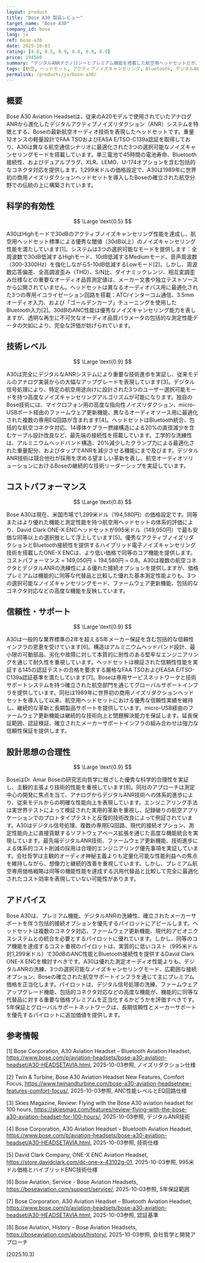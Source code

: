 ```yaml
---
layout: product
title: "Bose A30 製品レビュー"
target_name: "Bose A30"
company_id: bose
lang: ja
ref: bose-a30
date: 2025-10-03
rating: [4.0, 0.5, 0.9, 0.8, 0.9, 0.9]
price: 194580
summary: "デジタルANRテクノロジーとプレミアム機能を搭載した航空用ヘッドセットだが、代替機と比較してコストパフォーマンスは中程度"
tags: [航空, ヘッドセット, アクティブノイズキャンセリング, Bluetooth, デジタルANR]
permalink: /products/ja/bose-a30/
---
```


## 概要

Bose A30 Aviation Headsetは、従来のA20モデルで使用されていたアナログANRから進化したデジタルアクティブノイズリダクション（ANR）システムを特徴とする、Boseの最新航空オーディオ技術を表現したヘッドセットです。重量12オンスの軽量設計でFAA TSOおよびEASA E/TSO-C139a認証を取得しており、A30は異なる航空通信シナリオに最適化された3つの選択可能なノイズキャンセリングモードを搭載しています。単三電池で45時間の電池寿命、Bluetooth接続性、およびデュアルプラグ、XLR、LEMO、U-174オプションを含む包括的なコネクタ対応を提供します。1,299米ドルの価格設定で、A30は1989年に世界初の商用ノイズリダクションヘッドセットを導入したBoseの確立された航空分野での伝統の上に構築されています。

## 科学的有効性

$$ \Large \text{0.5} $$

A30はHighモードで30dBのアクティブノイズキャンセリング性能を達成し、航空用ヘッドセット標準による優秀な閾値（30dB以上）のノイズキャンセリング性能を満たしています[1]。システムは3つの選択可能なモードを提供します：全周波数で30dB低減するHighモード、10dB低減するMediumモード、音声周波数（300-3300Hz）を強化しながら5-10dB低減するLowモード[2]。しかし、周波数応答偏差、全高調波歪み（THD）、S/N比、ダイナミックレンジ、相互変調歪み仕様などの重要なオーディオ品質測定値は、メーカー文書や独立テストソースから公開されていません。ヘッドセットは異なるオーディオパス用に最適化された3つの専用イコライゼーション回路を搭載：ATC/インターコム通信、3.5mmオーディオ入力、および「ゴールデンカーブ」チューニングを使用したBluetooth入力[2]。30dBのANC性能は優秀なノイズキャンセリング能力を表しますが、透明な再生に不可欠なオーディオ品質パラメータの包括的な測定性能データの欠如により、完全な評価が妨げられています。

## 技術レベル

$$ \Large \text{0.9} $$

A30は完全にデジタルなANRシステムにより重要な技術進歩を実証し、従来モデルのアナログ実装からの大幅なアップグレードを表現しています[3]。デジタル信号処理により、特定の航空用途向けに設計された3つのユーザー選択可能モードを持つ高度なノイズキャンセリングアルゴリズムが可能になります。独自のBose技術には、マイクロフォン用の高度な指向性ノイズリダクション、micro-USBポート経由のファームウェア更新機能、異なるオーディオソース用に最適化された複数の専用EQ回路が含まれます[4]。ヘッドセットはBluetooth統合、包括的な航空コネクタ対応、14導体ケブラー撚線構造による20%の直径減少を含むケーブル設計改良など、最先端の接続性を搭載しています。工学的な洗練性は、アルミニウムヘッドバンド構造、20%減少したクランプ力による最適化された重量配分、およびタップでANRを減少させる機能にまで及びます。デジタルANR技術は競合他社が採用を求める望ましい革新を表し、航空オーディオソリューションにおけるBoseの継続的な技術リーダーシップを実証しています。

## コストパフォーマンス

$$ \Large \text{0.8} $$

Bose A30は現在、米国市場で1,299米ドル（194,580円）の価格設定です。同等またはより優れた機能と測定性能を持つ航空用ヘッドセットの体系的評価により、David Clark ONE-X ENCヘッドセットが995米ドル（149,050円）で最も安価な同等以上の選択肢として浮上しています[5]。優秀なアクティブノイズリダクションとBluetooth接続性を提供するハイブリッド電子ノイズキャンセリング技術を搭載したONE-X ENCは、より低い価格で同等のコア機能を提供します。コストパフォーマンス = 149,050円 ÷ 194,580円 = 0.8。A30は複数の航空コネクタとデジタルANRの洗練性による優れた接続オプションを提供しますが、価格プレミアムは機能的に同等な代替品と比較した優れた基本測定性能よりも、3つの選択可能なノイズキャンセリングモード、ファームウェア更新機能、包括的なコネクタ対応などの高度な機能を反映しています。

## 信頼性・サポート

$$ \Large \text{0.9} $$

A30は一般的な業界標準の2年を超える5年メーカー保証を含む包括的な信頼性インフラの恩恵を受けています[6]。構造はアルミニウムヘッドバンド設計、最小限の可動部品、劣化や故障に対して本質的に耐性のある堅牢なエンジニアリングを通じて耐久性を重視しています。ヘッドセットは検証された信頼性性能を実証する145の認証テストの合格を要求する厳格なFAA TSOおよびEASA E/TSO-C139a認証基準を満たしています[7]。Boseは専用サービスネットワークと技術サポートシステムを持つ確立された航空部門を通じてグローバルサポートインフラを提供しています。同社は1989年に世界初の商用ノイズリダクションヘッドセットを導入して以来、航空用ヘッドセットにおける優秀な信頼性実績を維持し、継続的な革新と長期製品サポートを提供しています。micro-USB経由のファームウェア更新機能は継続的な技術向上と問題解決能力を保証します。延長保証範囲、認証検証、確立されたメーカーサポートインフラの組み合わせは強力な信頼性保証を提供します。

## 設計思想の合理性

$$ \Large \text{0.9} $$

BoseはDr. Amar Boseの研究志向哲学に根ざした優秀な科学的合理性を実証し、主観的主張より技術的性能を重視しています[8]。同社のアプローチは測定中心の開発に焦点を当て、アナログからデジタルANR技術への体系的進歩により、従来モデルからの明確な性能向上を表現しています。エンジニアリング手法は実世界テストによって検証された実用的革新を重視し、記録破りの航空アプリケーションでのプロトタイプテストと反復的技術改良によって例証されています。A30はデジタル信号処理、複数の専用EQ回路、現代的接続オプション、測定性能向上に直接貢献するソフトウェアベース拡張を通じた高度な機能統合を実現しています。最先端デジタルANR技術、ファームウェア更新機能、技術進歩による体系的コスト削減の採用は合理的エンジニアリング優先事項を実証しています。会社哲学は主観的オーディオ神秘主義よりも定量化可能な性能利益への焦点を維持しながら、想像力と継続的改善を重視しています。しかし、プレミアム航空専用価格戦略は同等の機能性能を達成する汎用代替品と比較して完全に最適化されたコスト効率を表現していない可能性があります。

## アドバイス

Bose A30は、プレミアム機能、デジタルANRの洗練性、確立されたメーカーサポートを伴う包括的接続オプションを優先するパイロットにアピールします。ヘッドセットは複数のコネクタ対応、ファームウェア更新機能、現代的アビオニクスシステムとの統合を必要とするパイロットに優れています。しかし、同等のコア機能を達成するコスト重視のパイロットは、実質的に低いコスト（995米ドル対1,299米ドル）で30dBのANC性能とBluetooth接続性を提供するDavid Clark ONE-X ENCを検討すべきです。A30は優れた測定オーディオ性能よりも、デジタルANRの洗練、3つの選択可能なノイズキャンセリングモード、広範囲な接続オプション、Boseの確立された航空サポートインフラを通じて主にプレミアム価格を正当化します。パイロットは、デジタル信号処理の洗練、ファームウェアアップグレード機能、包括的コネクタ対応などの高度な機能が、機能的に同等な代替品に対する重要な価格プレミアムを正当化するかどうかを評価すべきです。5年保証とグローバルサポートネットワークは、長期信頼性とメーカーサポートを優先するパイロットに追加価値を提供します。

## 参考情報

[1] Bose Corporation, A30 Aviation Headset – Bluetooth Aviation Headset, https://www.bose.com/p/aviation-headsets/bose-a30-aviation-headset/A30-HEADSETAVIA.html, 2025-10-03参照, ノイズリダクション仕様

[2] Twin & Turbine, Bose A30 Aviation Headset New Features, Comfort Focus, https://www.twinandturbine.com/bose-a30-aviation-headsetnew-features-comfort-focus/, 2025-10-03参照, ANC性能レベルとEQ回路仕様

[3] Skies Magazine, Review: Flying with the Bose A30 aviation headset for 100 hours, https://skiesmag.com/features/review-flying-with-the-bose-a30-aviation-headset-for-100-hours/, 2025-10-03参照, デジタルANR技術

[4] Bose Corporation, A30 Aviation Headset – Bluetooth Aviation Headset, https://www.bose.com/p/aviation-headsets/bose-a30-aviation-headset/A30-HEADSETAVIA.html, 2025-10-03参照, 技術仕様

[5] David Clark Company, ONE-X ENC Aviation Headset, https://store.davidclark.com/dc-one-x-43102g-01, 2025-10-03参照, 995米ドル価格とハイブリッドENC技術仕様

[6] Bose Aviation, Service - Bose Aviation Headsets, https://boseaviation.com/support/service/, 2025-10-03参照, 5年保証範囲

[7] Bose Corporation, A30 Aviation Headset – Bluetooth Aviation Headset, https://www.bose.com/p/aviation-headsets/bose-a30-aviation-headset/A30-HEADSETAVIA.html, 2025-10-03参照, 認証基準

[8] Bose Aviation, History – Bose Aviation Headsets, https://boseaviation.com/about/history/, 2025-10-03参照, 会社哲学と開発アプローチ

(2025.10.3)
